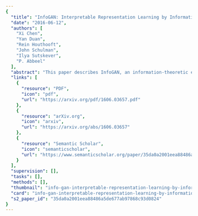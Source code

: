 ```yaml
---
{
  "title": "InfoGAN: Interpretable Representation Learning by Information Maximizing Generative Adversarial Nets",
  "date": "2016-06-12",
  "authors": [
    "Xi Chen",
    "Yan Duan",
    "Rein Houthooft",
    "John Schulman",
    "Ilya Sutskever",
    "P. Abbeel"
  ],
  "abstract": "This paper describes InfoGAN, an information-theoretic extension to the Generative Adversarial Network that is able to learn disentangled representations in a completely unsupervised manner. InfoGAN is a generative adversarial network that also maximizes the mutual information between a small subset of the latent variables and the observation. We derive a lower bound to the mutual information objective that can be optimized efficiently, and show that our training procedure can be interpreted as a variation of the Wake-Sleep algorithm. Specifically, InfoGAN successfully disentangles writing styles from digit shapes on the MNIST dataset, pose from lighting of 3D rendered images, and background digits from the central digit on the SVHN dataset. It also discovers visual concepts that include hair styles, presence/absence of eyeglasses, and emotions on the CelebA face dataset. Experiments show that InfoGAN learns interpretable representations that are competitive with representations learned by existing fully supervised methods.",
  "links": [
    {
      "resource": "PDF",
      "icon": "pdf",
      "url": "https://arxiv.org/pdf/1606.03657.pdf"
    },
    {
      "resource": "arXiv.org",
      "icon": "arxiv",
      "url": "https://arxiv.org/abs/1606.03657"
    },
    {
      "resource": "Semantic Scholar",
      "icon": "semanticscholar",
      "url": "https://www.semanticscholar.org/paper/35da0a2001eea88486a5de677ab97868c93d0824"
    }
  ],
  "supervision": [],
  "tasks": [],
  "methods": [],
  "thumbnail": "info-gan-interpretable-representation-learning-by-information-maximizing-generative-adversarial-nets-thumb.jpg",
  "card": "info-gan-interpretable-representation-learning-by-information-maximizing-generative-adversarial-nets-card.jpg",
  "s2_paper_id": "35da0a2001eea88486a5de677ab97868c93d0824"
}
---
```


